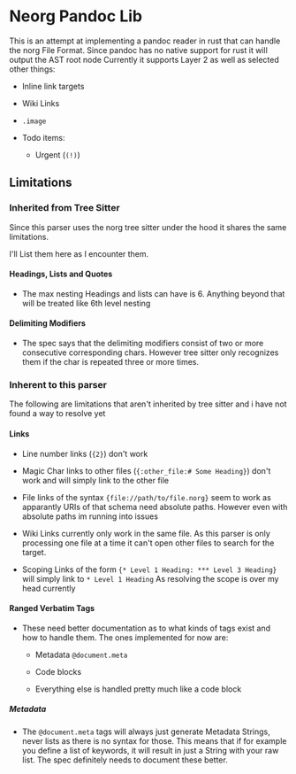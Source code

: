 <div>

# Neorg Pandoc Lib

This is an attempt at implementing a pandoc reader in rust that can
handle the norg File Format. Since pandoc has no native support for rust
it will output the AST root node Currently it supports Layer 2 as well
as selected other things:

- Inline link targets

- Wiki Links

- `.image`

- Todo items:

  - Urgent (`(!)`)

<div>

## Limitations

<div>

### Inherited from Tree Sitter

Since this parser uses the norg tree sitter under the hood it shares the
same limitations.

I'll List them here as I encounter them.

<div>

#### Headings, Lists and Quotes

- The max nesting Headings and lists can have is 6. Anything beyond that
  will be treated like 6th level nesting

</div>

<div>

#### Delimiting Modifiers

- The spec says that the delimiting modifiers consist of two or more
  consecutive corresponding chars. However tree sitter only recognizes
  them if the char is repeated three or more times.

</div>

</div>

<div>

### Inherent to this parser

The following are limitations that aren't inherited by tree sitter and i
have not found a way to resolve yet

<div>

#### Links

- Line number links (`{2}`) don't work

- Magic Char links to other files (`{:other_file:# Some Heading}`) don't
  work and will simply link to the other file

- File links of the syntax `{file://path/to/file.norg}` seem to work as
  apparantly URIs of that schema need absolute paths. However even with
  absolute paths im running into issues

- Wiki Links currently only work in the same file. As this parser is
  only processing one file at a time it can't open other files to search
  for the target.

- Scoping Links of the form `{* Level 1 Heading: *** Level 3 Heading}`
  will simply link to `* Level 1 Heading` As resolving the scope is over
  my head currently

</div>

<div>

#### Ranged Verbatim Tags

- These need better documentation as to what kinds of tags exist and how
  to handle them. The ones implemented for now are:

  - Metadata `@document.meta`

  - Code blocks

  - Everything else is handled pretty much like a code block

<div>

##### Metadata

- The `@document.meta` tags will always just generate Metadata Strings,
  never lists as there is no syntax for those. This means that if for
  example you define a list of keywords, it will result in just a String
  with your raw list. The spec definitely needs to document these
  better.

</div>

</div>

</div>

</div>

</div>
